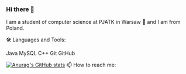 ### Hi there 👋

I am a student of computer science at PJATK in Warsaw 🚀 and I am from Poland.


🛠️ Languages and Tools:

Java MySQL C++ Git GitHub


[![Anurag's GitHub stats](https://github-readme-stats.vercel.app/api?username=Krawik01)](https://github.com/krawik01/github-readme-stats)
📫 How to reach me: 
